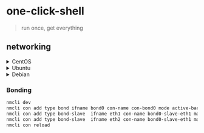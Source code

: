 # one-click-shell

> run once, get everything

## networking

<details>
  
  <summary>CentOS</summary>
  
  ```bash
  nmcli con add type ethernet ifname eth0 con-name con-eth0 ip4 10.0.0.100/24 gw4 10.0.0.254 ipv4.dns 223.5.5.5
  nmcli con reload
  nmcli con up con-eth0
  ```

</details>
<details>
  
  <summary>Ubuntu</summary>
  
  ```bash
  sudo apt install -y network-manager
  sudo sed -i '/^\[ifupdown\]/,/^\[/{s/^managed=.*/managed=true/}' /etc/NetworkManager/NetworkManager.conf
  sudo nmcli con add type ethernet ifname eth0 con-name con-eth0 ip4 10.0.0.100/24 gw4 10.0.0.254 ipv4.dns 223.5.5.5
  sudo nmcli con reload
  sudo nmcli con up con-eth0
  ```

</details>
<details>
  
  <summary>Debian</summary>
  
  ```bash
  ifdown ens33
  cat > "/etc/network/interfaces.d/eth0.cfg" <<EOF
  auto eth0
  iface eth0 inet static
    address 10.0.0.100
    netmask 255.255.255.0
    gateway 10.0.0.254
    dns.nameservers 223.5.5.5
  EOF
  ifup eth0
  ```

</details>

### Bonding

```bash
nmcli dev
nmcli con add type bond ifname bond0 con-name con-bond0 mode active-backup ip4 10.0.0.100/24 gw4 10.0.0.254
nmcli con add type bond-slave  ifname eth1 con-name bond0-slave-eth1 master bond0
nmcli con add type bond-slave  ifname eth2 con-name bond0-slave-eth1 master bond0
nmcli con reload
```

